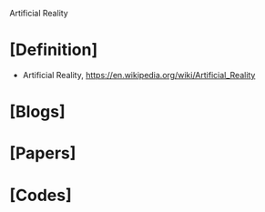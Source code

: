 Artificial Reality

# [Definition]
+ Artificial Reality, https://en.wikipedia.org/wiki/Artificial_Reality

# [Blogs]

# [Papers]

# [Codes]


